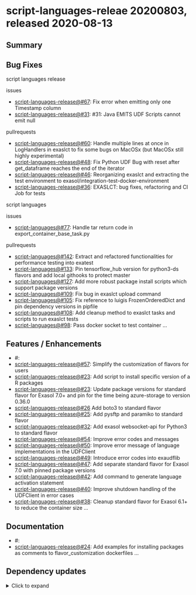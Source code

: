 # script-languages-releae 20200803, released 2020-08-13
 
## Summary
<Add here any release-specific additional information that is not included into sections below.>
 
## Bug Fixes
 
script languages release

issues

* [script-languages-release@#67](https://github.com/exasol/script-languages-release/issues/67): Fix error when emitting only one Timestamp column
* [script-languages-release@#31](https://github.com/exasol/script-languages-release/issues/31): #31: Java EMITS UDF Scripts cannot emit null 

pullrequests

* [script-languages-release@#60](https://github.com/exasol/script-languages-release/pull/60): Handle multiple lines at once in LogHandlers in exaslct to fix some bugs on MacOSx (but MacOSx still highly experimental)
* [script-languages-release@#48](https://github.com/exasol/script-languages-release/pull/48): Fix Python UDF Bug with reset after get_dataframe reaches the end of the iterator
* [script-languages-release@#46](https://github.com/exasol/script-languages-release/pull/46): Reorganizing exaslct and extracting the test environment to exasol/integration-test-docker-environment
* [script-languages-release@#36](https://github.com/exasol/script-languages-release/pull/36): EXASLCT: bug fixes, refactoring and CI Job for tests

script languages

issues

* [script-languages@#77](https://github.com/exasol/script-languages/issues/77): Handle tar return code in export_container_base_task.py

pullrequests

* [script-languages@#142](https://github.com/exasol/script-languages/pull/142): Extract and refactored functionalities for performance testing into exatest 
* [script-languages@#133](https://github.com/exasol/script-languages/pull/133): Pin tensorflow_hub version for python3-ds flavors and add local githooks to protect master
* [script-languages@#127](https://github.com/exasol/script-languages/pull/127): Add more robust package install scripts which support package versions
* [script-languages@#109](https://github.com/exasol/script-languages/pull/109): Fix bug in exaslct upload command
* [script-languages@#105](https://github.com/exasol/script-languages/pull/105): Fix reference to luigis FrozenOrderedDict and pin dependency versions in pipfile
* [script-languages@#108](https://github.com/exasol/script-languages/pull/108): Add cleanup method to exaslct tasks and scripts to run exaslct tests
* [script-languages@#98](https://github.com/exasol/script-languages/pull/98): Pass docker socket to test container
...
 
## Features / Enhancements
 
* #<GitHub issue number>: <issue comment>
* [script-languages-release@#57](https://github.com/exasol/script-languages-release/issues/57): Simplify the customization of flavors for users
* [script-languages-release@#23](https://github.com/exasol/script-languages-release/issues/23): Add script to install specific version of a R packages
* [script-languages-release@#23](https://github.com/exasol/script-languages-release/issues/70): Update package versions for standard flavor for Exasol 7.0+ and pin for the time being azure-storage to version 0.36.0
* [script-languages-release@#26](https://github.com/exasol/script-languages-release/issues/26) Add boto3 to standard flavor 
* [script-languages-release@#25](https://github.com/exasol/script-languages-release/issues/25): Add pysftp and paramiko to standard flavor
* [script-languages-release@#32](https://github.com/exasol/script-languages-release/issues/32): Add exasol websocket-api for Python3 to standard flavor
* [script-languages-release@#54](https://github.com/exasol/script-languages-release/pull/54): Improve error codes and messages
* [script-languages-release@#50](https://github.com/exasol/script-languages-release/pull/50): Improve error message of language implementations in the UDFClient
* [script-languages-release@#49](https://github.com/exasol/script-languages-release/pull/49): Introduce error codes into exaudflib
* [script-languages-release@#47](https://github.com/exasol/script-languages-release/pull/47): Add separate standard flavor for Exasol 7.0 with pinned package versions
* [script-languages-release@#42](https://github.com/exasol/script-languages-release/pull/42): Add command to generate language activation statement
* [script-languages-release@#40](https://github.com/exasol/script-languages-release/pull/40): Improve shutdown handling of the UDFClient in error cases
* [script-languages-release@#38](https://github.com/exasol/script-languages-release/pull/38): Cleanup standard flavor for Exasol 6.1+ to reduce the container size
...
 
## Documentation
 
* #<GitHub issue number>: <issue comment>
* [script-languages-release@#24](https://github.com/exasol/script-languages-release/issues/24): Add examples for installing packages as comments to flavor_customization dockerfiles
...
 
## Dependency updates
 
<details>
  <summary>Click to expand</summary>
 
* Added `<dependency groupId>:<dependency artifactId>:<version>`
* Updated `<dependency groupId>:<dependency artifactId>` from <old version> to <new version>
* Removed `<dependency groupId>:<dependency artifactId>`
</details>
